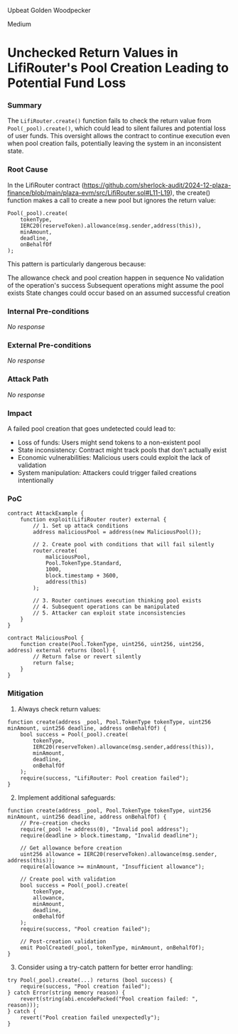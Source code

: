 Upbeat Golden Woodpecker

Medium

# Unchecked Return Values in LifiRouter's Pool Creation Leading to Potential Fund Loss

### Summary

The `LifiRouter.create()` function fails to check the return value from `Pool(_pool).create()`, which could lead to silent failures and potential loss of user funds. This oversight allows the contract to continue execution even when pool creation fails, potentially leaving the system in an inconsistent state.

### Root Cause

In the LifiRouter contract (https://github.com/sherlock-audit/2024-12-plaza-finance/blob/main/plaza-evm/src/LifiRouter.sol#L11-L19), the create() function makes a call to create a new pool but ignores the return value:
```solidity
Pool(_pool).create(
    tokenType,
    IERC20(reserveToken).allowance(msg.sender,address(this)),
    minAmount,
    deadline,
    onBehalfOf
);
```
This pattern is particularly dangerous because:

The allowance check and pool creation happen in sequence
No validation of the operation's success
Subsequent operations might assume the pool exists
State changes could occur based on an assumed successful creation

### Internal Pre-conditions

_No response_

### External Pre-conditions

_No response_

### Attack Path

_No response_

### Impact

A failed pool creation that goes undetected could lead to:

* Loss of funds: Users might send tokens to a non-existent pool
* State inconsistency: Contract might track pools that don't actually exist
* Economic vulnerabilities: Malicious users could exploit the lack of validation
* System manipulation: Attackers could trigger failed creations intentionally

### PoC

```solidity
contract AttackExample {
    function exploit(LifiRouter router) external {
        // 1. Set up attack conditions
        address maliciousPool = address(new MaliciousPool());
        
        // 2. Create pool with conditions that will fail silently
        router.create(
            maliciousPool,
            Pool.TokenType.Standard,
            1000,
            block.timestamp + 3600,
            address(this)
        );
        
        // 3. Router continues execution thinking pool exists
        // 4. Subsequent operations can be manipulated
        // 5. Attacker can exploit state inconsistencies
    }
}

contract MaliciousPool {
    function create(Pool.TokenType, uint256, uint256, uint256, address) external returns (bool) {
        // Return false or revert silently
        return false;
    }
}
```

### Mitigation

1. Always check return values:
```solidity
function create(address _pool, Pool.TokenType tokenType, uint256 minAmount, uint256 deadline, address onBehalfOf) {
    bool success = Pool(_pool).create(
        tokenType,
        IERC20(reserveToken).allowance(msg.sender,address(this)),
        minAmount,
        deadline,
        onBehalfOf
    );
    require(success, "LifiRouter: Pool creation failed");
}
```

2. Implement additional safeguards:
```solidity
function create(address _pool, Pool.TokenType tokenType, uint256 minAmount, uint256 deadline, address onBehalfOf) {
    // Pre-creation checks
    require(_pool != address(0), "Invalid pool address");
    require(deadline > block.timestamp, "Invalid deadline");
    
    // Get allowance before creation
    uint256 allowance = IERC20(reserveToken).allowance(msg.sender, address(this));
    require(allowance >= minAmount, "Insufficient allowance");
    
    // Create pool with validation
    bool success = Pool(_pool).create(
        tokenType,
        allowance,
        minAmount,
        deadline,
        onBehalfOf
    );
    require(success, "Pool creation failed");
    
    // Post-creation validation
    emit PoolCreated(_pool, tokenType, minAmount, onBehalfOf);
}
```

3. Consider using a try-catch pattern for better error handling:
```solidity
try Pool(_pool).create(...) returns (bool success) {
    require(success, "Pool creation failed");
} catch Error(string memory reason) {
    revert(string(abi.encodePacked("Pool creation failed: ", reason)));
} catch {
    revert("Pool creation failed unexpectedly");
}
```
